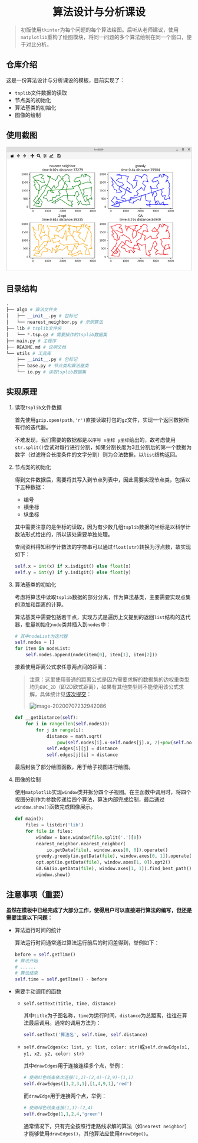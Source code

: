 <h1 align="center">算法设计与分析课设</h1>

> 初版使用`tkinter`为每个问题的每个算法绘图。后听从老师建议，使用`matplotlib`重构了绘图模块，将同一问题的多个算法绘制在同一个窗口，便于对比分析。

## 仓库介绍

这是一份算法设计与分析课设的模板，目前实现了：

+ `tsplib`文件数据的读取
+ 节点类的初始化
+ 算法基类的初始化
+ 图像的绘制

## 使用截图

![image-20200719130312884](https://raw.githubusercontent.com/amtoaer/images/master/others/image-20200719130312884.png)

## 目录结构

```python
.
├── algo # 算法文件夹
│   ├── __init__.py # 包标记
│   └── nearest_neighbor.py # 示例算法
├── lib # tsplib文件夹
│   └── *.tsp.gz # 需要操作的tsplib数据集
├── main.py # 主程序
├── README.md # 说明文档
└── utils # 工具库
    ├── __init__.py # 包标记
    ├── base.py # 节点类和算法基类
    └── io.py # 读取tsplib数据集
```

## 实现原理

1. 读取`tsplib`文件数据

   首先使用`gzip.open(path,'r')`直接读取打包的`gz`文件，实现一个返回数据所有行的迭代器。

   不难发现，我们需要的数据都是以`序号 x坐标 y坐标`给出的，故考虑使用`str.split()`尝试对每行进行分割，如果分割长度为3且分割后的第一个数据为数字（过滤符合长度条件的文字分割）则为合法数据，以`list`结构返回。

2. 节点类的初始化

   得到文件数据后，需要将其写入到节点列表中，因此需要实现节点类，包括以下五种数据：

   + 编号
   + 横坐标
   + 纵坐标

   其中需要注意的是坐标的读取，因为有少数几组`tsplib`数据的坐标是以科学计数法形式给出的，所以该处需要单独处理。

   查阅资料得知科学计数法的字符串可以通过`float(str)`转换为浮点数，故实现如下：

   ```python
   self.x = int(x) if x.isdigit() else float(x)
   self.y = int(y) if y.isdigit() else float(y)
   ```

3. 算法基类的初始化

   考虑将算法中读取`tsplib`数据的部分分离，作为算法基类，主要需要实现点集的添加和距离的计算。

   算法基类中需要包括若干点，实现方式是遍历上文提到的返回`list`结构的迭代器，批量初始化`node`类并插入到`nodes`中：

   ```python
   # 其中nodeList为迭代器
   self.nodes = []
   for item in nodeList:
       self.nodes.append(node(item[0], item[1], item[2]))
   ```

   接着使用距离公式求任意两点间的距离：

   > 注意：这里使用普通的距离公式是因为需要求解的数据集的边权重类型均为`EUC_2D`（即2D欧式距离），如果有其他类型则不能使用该公式求解，具体统计见[该次提交](https://github.com/amtoaer/tsp/tree/f1e0a53a1e4e03d12048fac798cb5dc7e8a0cd1d)：
   >
   > ![image-20200707232942086](https://allwens-work.oss-cn-beijing.aliyuncs.com/bed/image-20200707232942086.png)

   ```python
   def __getDistance(self):
       for i in range(len(self.nodes)):
           for j in range(i):
               distance = math.sqrt(
                   pow(self.nodes[i].x-self.nodes[j].x, 2)+pow(self.nodes[i].y-self.nodes[j].y, 2))
               self.edges[i][j] = distance
               self.edges[j][i] = distance
   ```

   最后封装了部分绘图函数，用于给子视图进行绘图。

4. 图像的绘制

   使用`matplotlib`实现`window`类并拆分四个子视图。在主函数中调用时，将四个视图分别作为参数传递给四个算法，算法内部完成绘制，最后通过`window.show()`函数完成图像展示。

   ```python
   def main():
       files = listdir('lib')
       for file in files:
           window = base.window(file.split('.')[0])
           nearest_neighbor.nearest_neighbor(
               io.getData(file), window.axes[0, 0]).operate()
           greedy.greedy(io.getData(file), window.axes[0, 1]).operate()
           opt.opt(io.getData(file), window.axes[1, 0]).opt2()
           GA.GA(io.getData(file), window.axes[1, 1]).find_best_path()
           window.show()
   ```

   

## 注意事项（重要）

**虽然在模板中已经完成了大部分工作，使得用户可以直接进行算法的编写，但还是需要注意以下问题：**

+ 算法运行时间的统计

  算法运行时间通常通过算法运行前后的时间差得到，举例如下：

  ```python
  before = self.getTime()
  # 算法开始
  # ......
  # 算法结束
  self.time = self.getTime() - before
  ```

+ 需要手动调用的函数

  + `self.setText(title, time, distance)`

    其中`title`为子图名称，`time`为运行时间，`distance`为总距离，往往在算法最后调用。通常的调用方法为：

    ```python
    self.setText('算法名', self.time, self.distance)
    ```

  + `self.drawEdges(x: list, y: list, color: str)`或`self.drawEdge(x1, y1, x2, y2, color: str)`

    其中`drawEdges`用于连接连续多个点，举例：

    ```python
    # 使用红色线条依次连接(1,1)-(2,4)-(3,9)-(1,1)
    self.drawEdges([1,2,3,1],[1,4,9,1],'red')
    ```

    而`drawEdge`用于连接两个点，举例：

    ```python
    # 使用绿色线条连接(1,1)-(2,4)
    self.drawEdge(1,1,2,4,'green')
    ```

    通常情况下，只有完全按照行走路线求解的算法（如`nearest neighbor`）才能够使用`drawEdges()`，其他算法应使用`drawEdge()`。